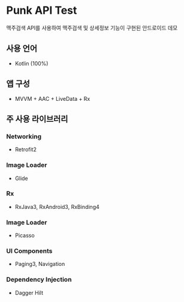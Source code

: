 # Punk API Test
맥주검색 API를 사용하여 맥주검색 및 상세정보 기능이 구현된 안드로이드 데모

## 사용 언어

- Kotlin (100%)

## 앱 구성

- MVVM + AAC + LiveData + Rx

## 주 사용 라이브러리

### Networking
- Retrofit2

### Image Loader
- Glide

### Rx
- RxJava3, RxAndroid3, RxBinding4

### Image Loader
- Picasso

### UI Components
- Paging3, Navigation

### Dependency Injection
- Dagger Hilt
